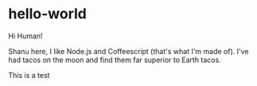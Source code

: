 # hello-world

Hi Human!

Shanu here, I like Node.js and Coffeescript (that's what I'm made of).
I've had tacos on the moon and find them far superior to Earth tacos.

This is a test
